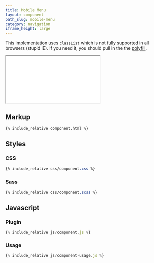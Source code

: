 ```yaml
---
title: Mobile Menu
layout: component
path_slug: mobile-menu
category: navigation
iframe_height: large
---
```

This implementation uses `classList` which is not fully supported in all browsers (stupid IE). If you need it, you should pull in the the [polyfill](https://developer.mozilla.org/en-US/docs/Web/API/Element/classList).

<iframe {% if page.iframe_height %}class="h-{{ page.iframe_height }}"{% endif %} src="{{ site.baseurl }}/component/{{ page.path_slug }}/example.html"></iframe>

## Markup
```html
{% include_relative component.html %}
```

## Styles

### CSS
```css
{% include_relative css/component.css %}
```

### Sass
```scss
{% include_relative css/component.scss %}
```

## Javascript
### Plugin
```js
{% include_relative js/component.js %}
```
### Usage
```js
{% include_relative js/component-usage.js %}
```